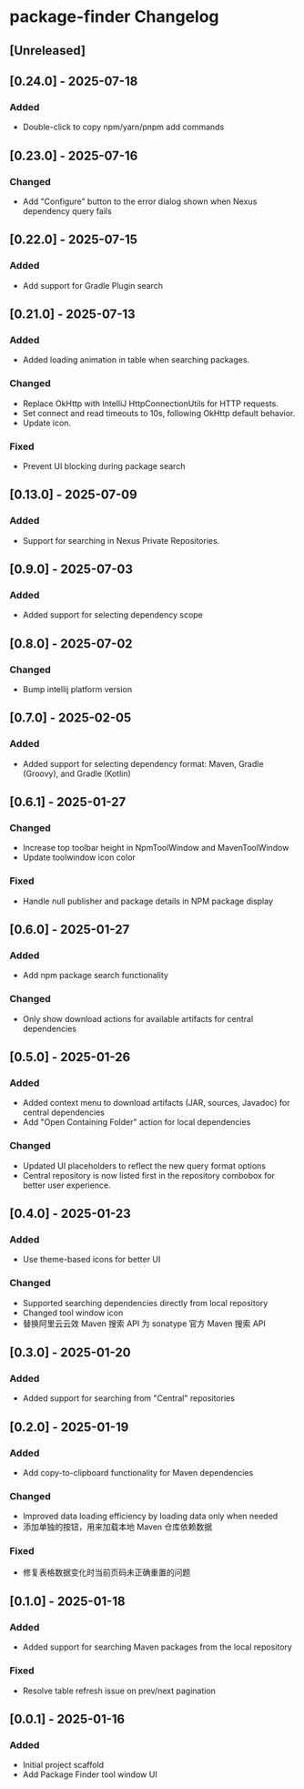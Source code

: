<!-- Keep a Changelog guide -> https://keepachangelog.com -->

# package-finder Changelog

## [Unreleased]

## [0.24.0] - 2025-07-18

### Added

- Double-click to copy npm/yarn/pnpm add commands

## [0.23.0] - 2025-07-16

### Changed

- Add "Configure" button to the error dialog shown when Nexus dependency query fails

## [0.22.0] - 2025-07-15

### Added

- Add support for Gradle Plugin search

## [0.21.0] - 2025-07-13

### Added

- Added loading animation in table when searching packages.

### Changed

- Replace OkHttp with IntelliJ HttpConnectionUtils for HTTP requests.
- Set connect and read timeouts to 10s, following OkHttp default behavior.
- Update icon.

### Fixed

- Prevent UI blocking during package search

## [0.13.0] - 2025-07-09

### Added

- Support for searching in Nexus Private Repositories.

## [0.9.0] - 2025-07-03

### Added

- Added support for selecting dependency scope

## [0.8.0] - 2025-07-02

### Changed

- Bump intellij platform version

## [0.7.0] - 2025-02-05

### Added

- Added support for selecting dependency format: Maven, Gradle (Groovy), and Gradle (Kotlin)

## [0.6.1] - 2025-01-27

### Changed

- Increase top toolbar height in NpmToolWindow and MavenToolWindow
- Update toolwindow icon color

### Fixed

- Handle null publisher and package details in NPM package display

## [0.6.0] - 2025-01-27

### Added

- Add npm package search functionality

### Changed

- Only show download actions for available artifacts for central dependencies

## [0.5.0] - 2025-01-26

### Added

- Added context menu to download artifacts (JAR, sources, Javadoc) for central dependencies
- Add "Open Containing Folder" action for local dependencies

### Changed

- Updated UI placeholders to reflect the new query format options
- Central repository is now listed first in the repository combobox for better user experience.

## [0.4.0] - 2025-01-23

### Added

- Use theme-based icons for better UI

### Changed

- Supported searching dependencies directly from local repository
- Changed tool window icon
- 替换阿里云云效 Maven 搜索 API 为 sonatype 官方 Maven 搜索 API

## [0.3.0] - 2025-01-20

### Added

- Added support for searching from "Central" repositories

## [0.2.0] - 2025-01-19

### Added

- Add copy-to-clipboard functionality for Maven dependencies

### Changed

- Improved data loading efficiency by loading data only when needed
- 添加单独的按钮，用来加载本地 Maven 仓库依赖数据

### Fixed

- 修复表格数据变化时当前页码未正确重置的问题

## [0.1.0] - 2025-01-18

### Added

- Added support for searching Maven packages from the local repository

### Fixed

- Resolve table refresh issue on prev/next pagination

## [0.0.1] - 2025-01-16

### Added

- Initial project scaffold
- Add Package Finder tool window UI
